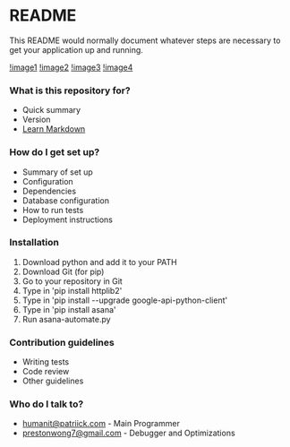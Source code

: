 # README #

This README would normally document whatever steps are necessary to get your application up and running.

[!image1](https://user-images.githubusercontent.com/30359951/40583438-ad541dca-6143-11e8-975d-2e3bc595b5f6.png)
[!image2](https://user-images.githubusercontent.com/30359951/40583447-f3f4ebd8-6143-11e8-8ca4-2d45a186d20c.png)
[!image3](https://user-images.githubusercontent.com/30359951/40583464-2aa63952-6144-11e8-89eb-cf551c34fea9.png)
[!image4](https://user-images.githubusercontent.com/30359951/40583474-4b107978-6144-11e8-83aa-6f7ad0858d5c.png)

### What is this repository for? ###

* Quick summary
* Version
* [Learn Markdown](https://bitbucket.org/tutorials/markdowndemo)

### How do I get set up? ###

* Summary of set up
* Configuration
* Dependencies
* Database configuration
* How to run tests
* Deployment instructions

### Installation ###
1. Download python and add it to your PATH
2. Download Git (for pip)
3. Go to your repository in Git
4. Type in 'pip install httplib2'
5. Type in 'pip install --upgrade google-api-python-client'
6. Type in 'pip install asana'
7. Run asana-automate.py

### Contribution guidelines ###

* Writing tests
* Code review
* Other guidelines

### Who do I talk to? ###

* humanit@patriick.com - Main Programmer
* prestonwong7@gmail.com - Debugger and Optimizations
